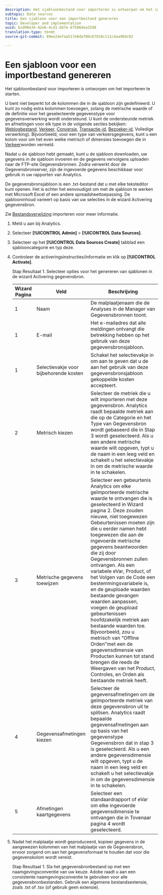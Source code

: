 ```yaml
---
description: Het sjabloonbestand voor importeren is ontworpen om het importeren te starten.
subtopic: Data sources
title: Een sjabloon voor een importbestand genereren
topic: Developer and implementation
uuid: bcd90e34-42e6-4cd1-b67e-87586dea25d8
translation-type: tm+mt
source-git-commit: 99ee24efaa517e8da700c67818c111c4aa90dc02

---
```



# Een sjabloon voor een importbestand genereren

Het sjabloonbestand voor importeren is ontworpen om het importeren te starten.

U bent niet beperkt tot de kolommen die in de sjabloon zijn gedefinieerd. U kunt zo nodig extra kolommen toevoegen, zolang de metrische waarde of de definitie voor het geselecteerde gegevenstype voor gegevensverwerking wordt ondersteund. U kunt de ondersteunde metriek en afmetingen voor elk type in de volgende secties bekijken: [Weblogbestand](/help/import/c-data-sources/c-datasrc-types/datasrc-web-log.md), [Verkeer](/help/import/c-data-sources/c-datasrc-types/datasrc-traffic.md), [Conversie](/help/import/c-data-sources/c-datasrc-types/datasrc-conversion.md), [Transactie-id](/help/import/c-data-sources/c-datasrc-types/datasrc-transactionid.md), [Bezoeker-id](/help/import/c-data-sources/c-datasrc-types/datasrc-visitorid.md)[](/help/import/c-data-sources/c-datasrc-types/datasrc-full-processing.md), Volledige verwerking). Bijvoorbeeld, voor een type van verkeersgegevens, kunt u een kolom voor om het even welke metrisch of dimensies toevoegen die in [Verkeer](/help/import/c-data-sources/c-datasrc-types/datasrc-traffic.md)worden vermeld.

Nadat u de sjabloon hebt gemaakt, kunt u de sjabloon downloaden, uw gegevens in de sjabloon invoeren en de gegevens vervolgens uploaden naar de FTP-site Gegevensbronnen. Zodra verwerkt door de Gegevensbronserver, zijn de ingevoerde gegevens beschikbaar voor gebruik in uw rapporten van Analytics.

De gegevensbronsjabloon is een .txt-bestand dat u met elke teksteditor kunt openen. Het is echter het eenvoudigst om met de sjabloon te werken met Microsoft Excel of een andere spreadsheettoepassing. De sjablooninhoud varieert op basis van uw selecties in de wizard Activering gegevensbron.

Zie [Bestandsverwijzing](/help/import/c-data-sources/datasrc-template/datasrc-import-file-reference.md) importeren voor meer informatie.

1. Meld u aan bij Analytics.
1. Selecteer **[!UICONTROL Admin]** > **[!UICONTROL Data Sources]**.
1. Selecteer op het **[!UICONTROL Data Sources Create]** tabblad een sjablooncategorie en typ deze.
1. Controleer de activeringsinstructies/informatie en klik op **[!UICONTROL Activate]**.

   Stap Resultaat 1. Selecteer opties voor het genereren van sjablonen in de wizard Activering gegevensbron.

   | Wizard Pagina | Veld | Beschrijving |
   |--- |--- |--- |
   | 1 | Naam | De malplaatjenaam die de Analyses in de Manager van Gegevensbronnen toont. |
   | 1 | E-mail | Het e-mailadres dat alle meldingen ontvangt die betrekking hebben op het gebruik van deze gegevensbronsjabloon. |
   | 1 | Selectievakje voor bijbehorende kosten | Schakel het selectievakje in om aan te geven dat u de aan het gebruik van deze gegevensbronsjabloon gekoppelde kosten accepteert. |
   | 2 | Metrisch kiezen | Selecteer de metriek die u wilt importeren met deze gegevensbron. Analytics raadt bepaalde metriek aan die op de Categorie en het Type van Gegevensbron wordt gebaseerd die in Stap 3 wordt geselecteerd.  Als u een andere metrische waarde wilt opgeven, typt u de naam in een leeg veld en schakelt u het selectievakje in om de metrische waarde in te schakelen. |
   | 3 | Metrische gegevens toewijzen | Selecteer een gebeurtenis Analytics om elke geïmporteerde metrische waarde te ontvangen die is geselecteerd in Wizard pagina 2.  Deze zouden nieuwe, niet toegewezen Gebeurtenissen moeten zijn die u eerder namen hebt toegewezen die aan de ingevoerde metrische gegevens beantwoorden die zij door Gegevensbronnen zullen ontvangen.  Als een variabele eVar, Product, of het Volgen van de Code een bestemmingsvariabele is, en de geuploade waarden bestaande gevangen waarden aanpassen, voegen de geupload gebeurtenissen hoofdzakelijk metriek aan bestaande waarden toe. Bijvoorbeeld, zou u metrisch van &quot;Offline Orden&quot;met een de gegevensdimensie van Producten kunnen tot stand brengen die reeds de Weergaven van het Product, Controles, en Orden als bestaande metriek heeft. |
   | 4 | Gegevensafmetingen kiezen | Selecteer de gegevensafmetingen om de geïmporteerde metriek van deze gegevensbron uit te splitsen. Analytics raadt bepaalde gegevensafmetingen aan op basis van het gegevenstype Gegevensbron dat in stap 3 is geselecteerd.  Als u een andere gegevensdimensie wilt opgeven, typt u de naam in een leeg veld en schakelt u het selectievakje in om de gegevensdimensie in te schakelen. |
   | 5 | Afmetingen kaartgegevens | Selecteer een standaardrapport of eVar om elke ingevoerde gegevensdimensie te ontvangen die in Tovenaar pagina 4 wordt geselecteerd. |

1. Nadat het malplaatje wordt geproduceerd, kopieer gegevens in de aangewezen kolommen van het malplaatje van de Gegevensbron, ervoor zorgend om aan het gegevensformaat te houden dat voor die gegevenskolom wordt vereist.

   Stap Resultaat 1. Sla het gegevensbronbestand op met een naamgevingsconventie van uw keuze. Adobe raadt u aan een consistente naamgevingsconventie te gebruiken voor alle gegevensbronbestanden. Gebruik een algemene bestandsextensie, zoals .txt of .tsv (of gebruik geen extensie).

